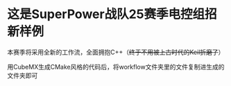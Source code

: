 # 这是SuperPower战队25赛季电控组招新样例

本赛季将采用全新的工作流，全面拥抱C++（~~终于不用被上古时代的Keil折磨了~~）

用CubeMX生成CMake风格的代码后，将workflow文件夹里的文件复制进生成的文件夹即可


